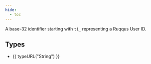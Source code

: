 ```yaml
---
hide:
  - toc
---
```


A base-32 identifier starting with `t1_` representing a Ruqqus User ID.

## Types

- {{ typeURL("String") }}
